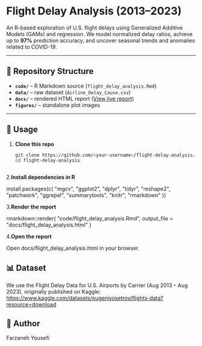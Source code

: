 # Flight Delay Analysis (2013–2023)

An R-based exploration of U.S. flight delays using Generalized Additive Models (GAMs) and regression. We model normalized delay ratios, achieve up to **97%** prediction accuracy, and uncover seasonal trends and anomalies related to COVID-19.

---

## 📂 Repository Structure

- **`code/`** – R Markdown source (`flight_delay_analysis.Rmd`)  
- **`data/`** – raw dataset (`Airline_Delay_Cause.csv`)  
- **`docs/`** – rendered HTML report ([View live report](https://farzanehyousefi.github.io/flight-delay-analysis/flight_delay_analysis.html))
- **`figures/`** – standalone plot images  

---

## 📖 Usage

1. **Clone this repo**  
   ```bash
   git clone https://github.com/<your-username>/flight-delay-analysis.git
   cd flight-delay-analysis



2.**Install dependencies in R**

install.packages(c(
  "mgcv", "ggplot2", "dplyr", "tidyr",
  "reshape2", "patchwork", "ggrepel",
  "summarytools", "knitr", "rmarkdown"
))


3.**Render the report**

rmarkdown::render(
  "code/flight_delay_analysis.Rmd",
  output_file = "docs/flight_delay_analysis.html"
)

4.**Open the report**

Open docs/flight_delay_analysis.html in your browser.


## 📊 Dataset
We use the Flight Delay Data for U.S. Airports by Carrier (Aug 2013 – Aug 2023), originally published on Kaggle:
https://www.kaggle.com/datasets/eugeniyosetrov/flights-data?resource=download


## 👤 Author
Farzaneh Yousefi

